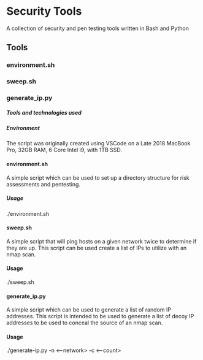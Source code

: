 # Security Tools
A collection of security and pen testing tools written in Bash and Python

## Tools
### environment.sh
### sweep.sh
### generate_ip.py


##### Tools and technologies used
##### Environment
The script was originally created using VSCode on a Late 2018 MacBook Pro, 32GB RAM, 6 Core Intel i9, with 1TB SSD.


#### environment.sh
A simple script which can be used to set up a directory structure for risk assessments and pentesting.

##### Usage
./environment.sh


#### sweep.sh
A simple script that will ping hosts on a given network twice to determine if they are up.  This script can be used create a list of IPs to utilize with an nmap scan.

#### Usage
./sweep.sh


#### generate_ip.py
A simple script which can be used to generate a list of random IP addresses.  This script is intended to be used to generate a list of decoy IP addresses to be
used to conceal the source of an nmap scan.

#### Usage
./generate-ip.py -n <--network> <network in CIDR notation> -c <--count> <number of IPs to generate>